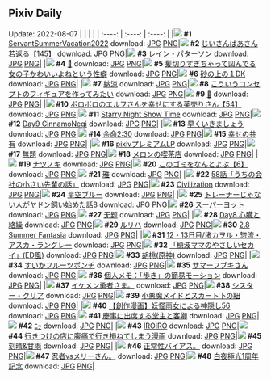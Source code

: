 ## Pixiv Daily
Update: 2022-08-07
|      |      |      |
| :----: | :----: | :----: |
|![](https://pixiv.microyu.workers.dev/c/240x480/img-master/img/2022/08/05/21/25/58/100255286_p0_master1200.jpg) **#1** [ServantSummerVacation2022](https://www.pixiv.net/artworks/100255286) download: [JPG](https://pixiv.microyu.workers.dev/img-original/img/2022/08/05/21/25/58/100255286_p0.jpg) [PNG](https://pixiv.microyu.workers.dev/img-original/img/2022/08/05/21/25/58/100255286_p0.png)|![](https://pixiv.microyu.workers.dev/c/240x480/img-master/img/2022/08/06/11/03/05/100268236_p0_master1200.jpg) **#2** [じいさんばあさん若返る【145】](https://www.pixiv.net/artworks/100268236) download: [JPG](https://pixiv.microyu.workers.dev/img-original/img/2022/08/06/11/03/05/100268236_p0.jpg) [PNG](https://pixiv.microyu.workers.dev/img-original/img/2022/08/06/11/03/05/100268236_p0.png)|![](https://pixiv.microyu.workers.dev/c/240x480/img-master/img/2022/08/06/00/00/18/100259704_p0_master1200.jpg) **#3** [レイン・パターソン](https://www.pixiv.net/artworks/100259704) download: [JPG](https://pixiv.microyu.workers.dev/img-original/img/2022/08/06/00/00/18/100259704_p0.jpg) [PNG](https://pixiv.microyu.workers.dev/img-original/img/2022/08/06/00/00/18/100259704_p0.png)|
|![](https://pixiv.microyu.workers.dev/c/240x480/img-master/img/2022/08/05/00/00/07/100236461_p0_master1200.jpg) **#4** [🖤](https://www.pixiv.net/artworks/100236461) download: [JPG](https://pixiv.microyu.workers.dev/img-original/img/2022/08/05/00/00/07/100236461_p0.jpg) [PNG](https://pixiv.microyu.workers.dev/img-original/img/2022/08/05/00/00/07/100236461_p0.png)|![](https://pixiv.microyu.workers.dev/c/240x480/img-master/img/2022/08/05/00/00/04/100236436_p0_master1200.jpg) **#5** [髪切りすぎちゃって凹んでる女の子かわいいよねという性癖](https://www.pixiv.net/artworks/100236436) download: [JPG](https://pixiv.microyu.workers.dev/img-original/img/2022/08/05/00/00/04/100236436_p0.jpg) [PNG](https://pixiv.microyu.workers.dev/img-original/img/2022/08/05/00/00/04/100236436_p0.png)|![](https://pixiv.microyu.workers.dev/c/240x480/img-master/img/2022/08/05/00/09/09/100236945_p0_master1200.jpg) **#6** [砂の上の１DK](https://www.pixiv.net/artworks/100236945) download: [JPG](https://pixiv.microyu.workers.dev/img-original/img/2022/08/05/00/09/09/100236945_p0.jpg) [PNG](https://pixiv.microyu.workers.dev/img-original/img/2022/08/05/00/09/09/100236945_p0.png)|
|![](https://pixiv.microyu.workers.dev/c/240x480/img-master/img/2022/08/05/00/00/33/100236580_p0_master1200.jpg) **#7** [納涼](https://www.pixiv.net/artworks/100236580) download: [JPG](https://pixiv.microyu.workers.dev/img-original/img/2022/08/05/00/00/33/100236580_p0.jpg) [PNG](https://pixiv.microyu.workers.dev/img-original/img/2022/08/05/00/00/33/100236580_p0.png)|![](https://pixiv.microyu.workers.dev/c/240x480/img-master/img/2022/08/06/00/00/21/100259727_p0_master1200.jpg) **#8** [こういうコンセプトのフィギュアを作ってみたい](https://www.pixiv.net/artworks/100259727) download: [JPG](https://pixiv.microyu.workers.dev/img-original/img/2022/08/06/00/00/21/100259727_p0.jpg) [PNG](https://pixiv.microyu.workers.dev/img-original/img/2022/08/06/00/00/21/100259727_p0.png)|![](https://pixiv.microyu.workers.dev/c/240x480/img-master/img/2022/08/05/00/19/32/100237255_p0_master1200.jpg) **#9** [🍋](https://www.pixiv.net/artworks/100237255) download: [JPG](https://pixiv.microyu.workers.dev/img-original/img/2022/08/05/00/19/32/100237255_p0.jpg) [PNG](https://pixiv.microyu.workers.dev/img-original/img/2022/08/05/00/19/32/100237255_p0.png)|
|![](https://pixiv.microyu.workers.dev/c/240x480/img-master/img/2022/08/05/12/05/17/100244855_p0_master1200.jpg) **#10** [ボロボロのエルフさんを幸せにする薬売りさん【54】](https://www.pixiv.net/artworks/100244855) download: [JPG](https://pixiv.microyu.workers.dev/img-original/img/2022/08/05/12/05/17/100244855_p0.jpg) [PNG](https://pixiv.microyu.workers.dev/img-original/img/2022/08/05/12/05/17/100244855_p0.png)|![](https://pixiv.microyu.workers.dev/c/240x480/img-master/img/2022/08/05/19/25/45/100252153_p0_master1200.jpg) **#11** [Starry Night Show Time](https://www.pixiv.net/artworks/100252153) download: [JPG](https://pixiv.microyu.workers.dev/img-original/img/2022/08/05/19/25/45/100252153_p0.jpg) [PNG](https://pixiv.microyu.workers.dev/img-original/img/2022/08/05/19/25/45/100252153_p0.png)|![](https://pixiv.microyu.workers.dev/c/240x480/img-master/img/2022/08/06/09/44/46/100267297_p0_master1200.jpg) **#12** [Day9 CinnamoNegi](https://www.pixiv.net/artworks/100267297) download: [JPG](https://pixiv.microyu.workers.dev/img-original/img/2022/08/06/09/44/46/100267297_p0.jpg) [PNG](https://pixiv.microyu.workers.dev/img-original/img/2022/08/06/09/44/46/100267297_p0.png)|
|![](https://pixiv.microyu.workers.dev/c/240x480/img-master/img/2022/08/06/14/44/35/100271976_p0_master1200.jpg) **#13** [早くいきましょう](https://www.pixiv.net/artworks/100271976) download: [JPG](https://pixiv.microyu.workers.dev/img-original/img/2022/08/06/14/44/35/100271976_p0.jpg) [PNG](https://pixiv.microyu.workers.dev/img-original/img/2022/08/06/14/44/35/100271976_p0.png)|![](https://pixiv.microyu.workers.dev/c/240x480/img-master/img/2022/08/06/14/02/57/100271292_p0_master1200.jpg) **#14** [余命2:30](https://www.pixiv.net/artworks/100271292) download: [JPG](https://pixiv.microyu.workers.dev/img-original/img/2022/08/06/14/02/57/100271292_p0.jpg) [PNG](https://pixiv.microyu.workers.dev/img-original/img/2022/08/06/14/02/57/100271292_p0.png)|![](https://pixiv.microyu.workers.dev/c/240x480/img-master/img/2022/08/06/00/00/21/100259732_p0_master1200.jpg) **#15** [幸せの共有](https://www.pixiv.net/artworks/100259732) download: [JPG](https://pixiv.microyu.workers.dev/img-original/img/2022/08/06/00/00/21/100259732_p0.jpg) [PNG](https://pixiv.microyu.workers.dev/img-original/img/2022/08/06/00/00/21/100259732_p0.png)|
|![](https://pixiv.microyu.workers.dev/c/240x480/img-master/img/2022/08/05/16/26/21/100248479_p0_master1200.jpg) **#16** [pixivプレミアムLP](https://www.pixiv.net/artworks/100248479) download: [JPG](https://pixiv.microyu.workers.dev/img-original/img/2022/08/05/16/26/21/100248479_p0.jpg) [PNG](https://pixiv.microyu.workers.dev/img-original/img/2022/08/05/16/26/21/100248479_p0.png)|![](https://pixiv.microyu.workers.dev/c/240x480/img-master/img/2022/08/06/00/28/34/100259716_p0_master1200.jpg) **#17** [無題](https://www.pixiv.net/artworks/100259716) download: [JPG](https://pixiv.microyu.workers.dev/img-original/img/2022/08/06/00/28/34/100259716_p0.jpg) [PNG](https://pixiv.microyu.workers.dev/img-original/img/2022/08/06/00/28/34/100259716_p0.png)|![](https://pixiv.microyu.workers.dev/c/240x480/img-master/img/2022/08/05/21/38/48/100255673_p0_master1200.jpg) **#18** [メロンの喫茶店](https://www.pixiv.net/artworks/100255673) download: [JPG](https://pixiv.microyu.workers.dev/img-original/img/2022/08/05/21/38/48/100255673_p0.jpg) [PNG](https://pixiv.microyu.workers.dev/img-original/img/2022/08/05/21/38/48/100255673_p0.png)|
|![](https://pixiv.microyu.workers.dev/c/240x480/img-master/img/2022/08/06/00/00/21/100259729_p0_master1200.jpg) **#19** [ナツノキ](https://www.pixiv.net/artworks/100259729) download: [JPG](https://pixiv.microyu.workers.dev/img-original/img/2022/08/06/00/00/21/100259729_p0.jpg) [PNG](https://pixiv.microyu.workers.dev/img-original/img/2022/08/06/00/00/21/100259729_p0.png)|![](https://pixiv.microyu.workers.dev/c/240x480/img-master/img/2022/08/06/12/37/08/100269889_p0_master1200.jpg) **#20** [このゴミをなんとよぶ【6】](https://www.pixiv.net/artworks/100269889) download: [JPG](https://pixiv.microyu.workers.dev/img-original/img/2022/08/06/12/37/08/100269889_p0.jpg) [PNG](https://pixiv.microyu.workers.dev/img-original/img/2022/08/06/12/37/08/100269889_p0.png)|![](https://pixiv.microyu.workers.dev/c/240x480/img-master/img/2022/08/05/17/37/15/100249732_p0_master1200.jpg) **#21** [雅](https://www.pixiv.net/artworks/100249732) download: [JPG](https://pixiv.microyu.workers.dev/img-original/img/2022/08/05/17/37/15/100249732_p0.jpg) [PNG](https://pixiv.microyu.workers.dev/img-original/img/2022/08/05/17/37/15/100249732_p0.png)|
|![](https://pixiv.microyu.workers.dev/c/240x480/img-master/img/2022/08/05/17/00/08/100249044_p0_master1200.jpg) **#22** [58話「うちの会社の小さい先輩の話」](https://www.pixiv.net/artworks/100249044) download: [JPG](https://pixiv.microyu.workers.dev/img-original/img/2022/08/05/17/00/08/100249044_p0.jpg) [PNG](https://pixiv.microyu.workers.dev/img-original/img/2022/08/05/17/00/08/100249044_p0.png)|![](https://pixiv.microyu.workers.dev/c/240x480/img-master/img/2022/08/06/01/00/01/100261506_p0_master1200.jpg) **#23** [Civilization](https://www.pixiv.net/artworks/100261506) download: [JPG](https://pixiv.microyu.workers.dev/img-original/img/2022/08/06/01/00/01/100261506_p0.jpg) [PNG](https://pixiv.microyu.workers.dev/img-original/img/2022/08/06/01/00/01/100261506_p0.png)|![](https://pixiv.microyu.workers.dev/c/240x480/img-master/img/2022/08/05/00/06/24/100236844_p0_master1200.jpg) **#24** [星空ブルー](https://www.pixiv.net/artworks/100236844) download: [JPG](https://pixiv.microyu.workers.dev/img-original/img/2022/08/05/00/06/24/100236844_p0.jpg) [PNG](https://pixiv.microyu.workers.dev/img-original/img/2022/08/05/00/06/24/100236844_p0.png)|
|![](https://pixiv.microyu.workers.dev/c/240x480/img-master/img/2022/08/06/23/42/39/100284848_p0_master1200.jpg) **#25** [トレーナーじゃない人がヤドン飼い始めた話8](https://www.pixiv.net/artworks/100284848) download: [JPG](https://pixiv.microyu.workers.dev/img-original/img/2022/08/06/23/42/39/100284848_p0.jpg) [PNG](https://pixiv.microyu.workers.dev/img-original/img/2022/08/06/23/42/39/100284848_p0.png)|![](https://pixiv.microyu.workers.dev/c/240x480/img-master/img/2022/08/05/08/51/24/100242827_p0_master1200.jpg) **#26** [スーパーヨット](https://www.pixiv.net/artworks/100242827) download: [JPG](https://pixiv.microyu.workers.dev/img-original/img/2022/08/05/08/51/24/100242827_p0.jpg) [PNG](https://pixiv.microyu.workers.dev/img-original/img/2022/08/05/08/51/24/100242827_p0.png)|![](https://pixiv.microyu.workers.dev/c/240x480/img-master/img/2022/08/05/01/45/45/100239035_p0_master1200.jpg) **#27** [无题](https://www.pixiv.net/artworks/100239035) download: [JPG](https://pixiv.microyu.workers.dev/img-original/img/2022/08/05/01/45/45/100239035_p0.jpg) [PNG](https://pixiv.microyu.workers.dev/img-original/img/2022/08/05/01/45/45/100239035_p0.png)|
|![](https://pixiv.microyu.workers.dev/c/240x480/img-master/img/2022/08/05/10/17/12/100243585_p0_master1200.jpg) **#28** [Day8 心臓と絡繰](https://www.pixiv.net/artworks/100243585) download: [JPG](https://pixiv.microyu.workers.dev/img-original/img/2022/08/05/10/17/12/100243585_p0.jpg) [PNG](https://pixiv.microyu.workers.dev/img-original/img/2022/08/05/10/17/12/100243585_p0.png)|![](https://pixiv.microyu.workers.dev/c/240x480/img-master/img/2022/08/06/15/01/52/100239924_p0_master1200.jpg) **#29** [ルリハ](https://www.pixiv.net/artworks/100239924) download: [JPG](https://pixiv.microyu.workers.dev/img-original/img/2022/08/06/15/01/52/100239924_p0.jpg) [PNG](https://pixiv.microyu.workers.dev/img-original/img/2022/08/06/15/01/52/100239924_p0.png)|![](https://pixiv.microyu.workers.dev/c/240x480/img-master/img/2022/08/06/00/31/18/100260821_p0_master1200.jpg) **#30** [2.8 Summer Fantasia](https://www.pixiv.net/artworks/100260821) download: [JPG](https://pixiv.microyu.workers.dev/img-original/img/2022/08/06/00/31/18/100260821_p0.jpg) [PNG](https://pixiv.microyu.workers.dev/img-original/img/2022/08/06/00/31/18/100260821_p0.png)|
|![](https://pixiv.microyu.workers.dev/c/240x480/img-master/img/2022/08/06/00/00/26/100259760_p0_master1200.jpg) **#31** [12・13日目/渚カヲル・惣流・アスカ・ラングレー](https://www.pixiv.net/artworks/100259760) download: [JPG](https://pixiv.microyu.workers.dev/img-original/img/2022/08/06/00/00/26/100259760_p0.jpg) [PNG](https://pixiv.microyu.workers.dev/img-original/img/2022/08/06/00/00/26/100259760_p0.png)|![](https://pixiv.microyu.workers.dev/c/240x480/img-master/img/2022/08/05/21/41/18/100255752_p0_master1200.jpg) **#32** [「穂波ママのやさしいセカイ」(ED風)](https://www.pixiv.net/artworks/100255752) download: [JPG](https://pixiv.microyu.workers.dev/img-original/img/2022/08/05/21/41/18/100255752_p0.jpg) [PNG](https://pixiv.microyu.workers.dev/img-original/img/2022/08/05/21/41/18/100255752_p0.png)|![](https://pixiv.microyu.workers.dev/c/240x480/img-master/img/2022/08/05/00/00/06/100236449_p0_master1200.jpg) **#33** [胡桃(原神)](https://www.pixiv.net/artworks/100236449) download: [JPG](https://pixiv.microyu.workers.dev/img-original/img/2022/08/05/00/00/06/100236449_p0.jpg) [PNG](https://pixiv.microyu.workers.dev/img-original/img/2022/08/05/00/00/06/100236449_p0.png)|
|![](https://pixiv.microyu.workers.dev/c/240x480/img-master/img/2022/08/06/20/30/01/100279273_p0_master1200.jpg) **#34** [すいかフルーツポンチ](https://www.pixiv.net/artworks/100279273) download: [JPG](https://pixiv.microyu.workers.dev/img-original/img/2022/08/06/20/30/01/100279273_p0.jpg) [PNG](https://pixiv.microyu.workers.dev/img-original/img/2022/08/06/20/30/01/100279273_p0.png)|![](https://pixiv.microyu.workers.dev/c/240x480/img-master/img/2022/08/05/00/00/11/100236483_p0_master1200.jpg) **#35** [サマーフブキさん](https://www.pixiv.net/artworks/100236483) download: [JPG](https://pixiv.microyu.workers.dev/img-original/img/2022/08/05/00/00/11/100236483_p0.jpg) [PNG](https://pixiv.microyu.workers.dev/img-original/img/2022/08/05/00/00/11/100236483_p0.png)|![](https://pixiv.microyu.workers.dev/c/240x480/img-master/img/2022/08/06/08/00/01/100266205_p0_master1200.jpg) **#36** [個人メモ：「歩き」の簡易モーション](https://www.pixiv.net/artworks/100266205) download: [JPG](https://pixiv.microyu.workers.dev/img-original/img/2022/08/06/08/00/01/100266205_p0.jpg) [PNG](https://pixiv.microyu.workers.dev/img-original/img/2022/08/06/08/00/01/100266205_p0.png)|
|![](https://pixiv.microyu.workers.dev/c/240x480/img-master/img/2022/08/05/10/01/10/100243253_p0_master1200.jpg) **#37** [イケメン勇者さま。](https://www.pixiv.net/artworks/100243253) download: [JPG](https://pixiv.microyu.workers.dev/img-original/img/2022/08/05/10/01/10/100243253_p0.jpg) [PNG](https://pixiv.microyu.workers.dev/img-original/img/2022/08/05/10/01/10/100243253_p0.png)|![](https://pixiv.microyu.workers.dev/c/240x480/img-master/img/2022/08/05/23/28/07/100258725_p0_master1200.jpg) **#38** [シスター・クリア](https://www.pixiv.net/artworks/100258725) download: [JPG](https://pixiv.microyu.workers.dev/img-original/img/2022/08/05/23/28/07/100258725_p0.jpg) [PNG](https://pixiv.microyu.workers.dev/img-original/img/2022/08/05/23/28/07/100258725_p0.png)|![](https://pixiv.microyu.workers.dev/c/240x480/img-master/img/2022/08/06/00/20/15/100260548_p0_master1200.jpg) **#39** [小悪魔メイドとスカート下の紐](https://www.pixiv.net/artworks/100260548) download: [JPG](https://pixiv.microyu.workers.dev/img-original/img/2022/08/06/00/20/15/100260548_p0.jpg) [PNG](https://pixiv.microyu.workers.dev/img-original/img/2022/08/06/00/20/15/100260548_p0.png)|
|![](https://pixiv.microyu.workers.dev/c/240x480/img-master/img/2022/08/05/20/30/54/100253785_p0_master1200.jpg) **#40** [【創作漫画】妖怪雨女による神隠し56](https://www.pixiv.net/artworks/100253785) download: [JPG](https://pixiv.microyu.workers.dev/img-original/img/2022/08/05/20/30/54/100253785_p0.jpg) [PNG](https://pixiv.microyu.workers.dev/img-original/img/2022/08/05/20/30/54/100253785_p0.png)|![](https://pixiv.microyu.workers.dev/c/240x480/img-master/img/2022/08/05/01/27/17/100238693_p0_master1200.jpg) **#41** [慶事に出席する堂主と客卿](https://www.pixiv.net/artworks/100238693) download: [JPG](https://pixiv.microyu.workers.dev/img-original/img/2022/08/05/01/27/17/100238693_p0.jpg) [PNG](https://pixiv.microyu.workers.dev/img-original/img/2022/08/05/01/27/17/100238693_p0.png)|![](https://pixiv.microyu.workers.dev/c/240x480/img-master/img/2022/08/05/04/08/49/100236430_p0_master1200.jpg) **#42** [ﾆｯ](https://www.pixiv.net/artworks/100236430) download: [JPG](https://pixiv.microyu.workers.dev/img-original/img/2022/08/05/04/08/49/100236430_p0.jpg) [PNG](https://pixiv.microyu.workers.dev/img-original/img/2022/08/05/04/08/49/100236430_p0.png)|
|![](https://pixiv.microyu.workers.dev/c/240x480/img-master/img/2022/08/05/01/21/54/100238565_p0_master1200.jpg) **#43** [IROIRO](https://www.pixiv.net/artworks/100238565) download: [JPG](https://pixiv.microyu.workers.dev/img-original/img/2022/08/05/01/21/54/100238565_p0.jpg) [PNG](https://pixiv.microyu.workers.dev/img-original/img/2022/08/05/01/21/54/100238565_p0.png)|![](https://pixiv.microyu.workers.dev/c/240x480/img-master/img/2022/08/05/00/48/41/100237932_p0_master1200.jpg) **#44** [行きつけの店に腹痛で行き損ねてしまう漫画](https://www.pixiv.net/artworks/100237932) download: [JPG](https://pixiv.microyu.workers.dev/img-original/img/2022/08/05/00/48/41/100237932_p0.jpg) [PNG](https://pixiv.microyu.workers.dev/img-original/img/2022/08/05/00/48/41/100237932_p0.png)|![](https://pixiv.microyu.workers.dev/c/240x480/img-master/img/2022/08/05/17/19/19/100249400_p0_master1200.jpg) **#45** [刻晴&甘雨](https://www.pixiv.net/artworks/100249400) download: [JPG](https://pixiv.microyu.workers.dev/img-original/img/2022/08/05/17/19/19/100249400_p0.jpg) [PNG](https://pixiv.microyu.workers.dev/img-original/img/2022/08/05/17/19/19/100249400_p0.png)|
|![](https://pixiv.microyu.workers.dev/c/240x480/img-master/img/2022/08/06/14/57/07/100271828_p0_master1200.jpg) **#46** [正常性バイアス。](https://www.pixiv.net/artworks/100271828) download: [JPG](https://pixiv.microyu.workers.dev/img-original/img/2022/08/06/14/57/07/100271828_p0.jpg) [PNG](https://pixiv.microyu.workers.dev/img-original/img/2022/08/06/14/57/07/100271828_p0.png)|![](https://pixiv.microyu.workers.dev/c/240x480/img-master/img/2022/08/05/14/24/29/100241407_p0_master1200.jpg) **#47** [忍者vsメリーさん。](https://www.pixiv.net/artworks/100241407) download: [JPG](https://pixiv.microyu.workers.dev/img-original/img/2022/08/05/14/24/29/100241407_p0.jpg) [PNG](https://pixiv.microyu.workers.dev/img-original/img/2022/08/05/14/24/29/100241407_p0.png)|![](https://pixiv.microyu.workers.dev/c/240x480/img-master/img/2022/08/05/02/54/34/100239992_p0_master1200.jpg) **#48** [白夜極光1周年記念](https://www.pixiv.net/artworks/100239992) download: [JPG](https://pixiv.microyu.workers.dev/img-original/img/2022/08/05/02/54/34/100239992_p0.jpg) [PNG](https://pixiv.microyu.workers.dev/img-original/img/2022/08/05/02/54/34/100239992_p0.png)|
